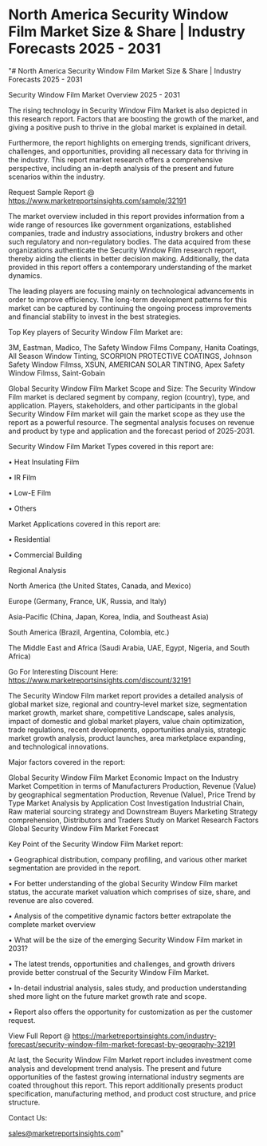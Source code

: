 # North America Security Window Film Market Size & Share | Industry Forecasts 2025 - 2031
"# North America Security Window Film Market Size & Share | Industry Forecasts 2025 - 2031

Security Window Film Market Overview 2025 - 2031

The rising technology in Security Window Film Market is also depicted in this research report. Factors that are boosting the growth of the market, and giving a positive push to thrive in the global market is explained in detail.

Furthermore, the report highlights on emerging trends, significant drivers, challenges, and opportunities, providing all necessary data for thriving in the industry. This report market research offers a comprehensive perspective, including an in-depth analysis of the present and future scenarios within the industry.

Request Sample Report @ https://www.marketreportsinsights.com/sample/32191

The market overview included in this report provides information from a wide range of resources like government organizations, established companies, trade and industry associations, industry brokers and other such regulatory and non-regulatory bodies. The data acquired from these organizations authenticate the Security Window Film research report, thereby aiding the clients in better decision making. Additionally, the data provided in this report offers a contemporary understanding of the market dynamics.

The leading players are focusing mainly on technological advancements in order to improve efficiency. The long-term development patterns for this market can be captured by continuing the ongoing process improvements and financial stability to invest in the best strategies.

Top Key players of Security Window Film Market are:

3M, Eastman, Madico, The Safety Window Films Company, Hanita Coatings, All Season Window Tinting, SCORPION PROTECTIVE COATINGS, Johnson Safety Window Filmss, XSUN, AMERICAN SOLAR TINTING, Apex Safety Window Filmss, Saint-Gobain

Global Security Window Film Market Scope and Size:
The Security Window Film market is declared segment by company, region (country), type, and application. Players, stakeholders, and other participants in the global Security Window Film market will gain the market scope as they use the report as a powerful resource. The segmental analysis focuses on revenue and product by type and application and the forecast period of 2025-2031.

Security Window Film Market Types covered in this report are:

• Heat Insulating Film

• IR Film

• Low-E Film

• Others

Market Applications covered in this report are:

• Residential

• Commercial Building

Regional Analysis

North America (the United States, Canada, and Mexico)

Europe (Germany, France, UK, Russia, and Italy)

Asia-Pacific (China, Japan, Korea, India, and Southeast Asia)

South America (Brazil, Argentina, Colombia, etc.)

The Middle East and Africa (Saudi Arabia, UAE, Egypt, Nigeria, and South Africa)

Go For Interesting Discount Here: https://www.marketreportsinsights.com/discount/32191

The Security Window Film market report provides a detailed analysis of global market size, regional and country-level market size, segmentation market growth, market share, competitive Landscape, sales analysis, impact of domestic and global market players, value chain optimization, trade regulations, recent developments, opportunities analysis, strategic market growth analysis, product launches, area marketplace expanding, and technological innovations.

Major factors covered in the report:

Global Security Window Film Market
Economic Impact on the Industry
Market Competition in terms of Manufacturers
Production, Revenue (Value) by geographical segmentation
Production, Revenue (Value), Price Trend by Type
Market Analysis by Application
Cost Investigation
Industrial Chain, Raw material sourcing strategy and Downstream Buyers
Marketing Strategy comprehension, Distributors and Traders
Study on Market Research Factors
Global Security Window Film Market Forecast

Key Point of the Security Window Film Market report:

• Geographical distribution, company profiling, and various other market segmentation are provided in the report.

• For better understanding of the global Security Window Film market status, the accurate market valuation which comprises of size, share, and revenue are also covered.

• Analysis of the competitive dynamic factors better extrapolate the complete market overview

• What will be the size of the emerging Security Window Film market in 2031?

• The latest trends, opportunities and challenges, and growth drivers provide better construal of the Security Window Film Market.

• In-detail industrial analysis, sales study, and production understanding shed more light on the future market growth rate and scope.

• Report also offers the opportunity for customization as per the customer request.

View Full Report @ https://marketreportsinsights.com/industry-forecast/security-window-film-market-forecast-by-geography-32191

At last, the Security Window Film Market report includes investment come analysis and development trend analysis. The present and future opportunities of the fastest growing international industry segments are coated throughout this report. This report additionally presents product specification, manufacturing method, and product cost structure, and price structure.

Contact Us:

sales@marketreportsinsights.com"
